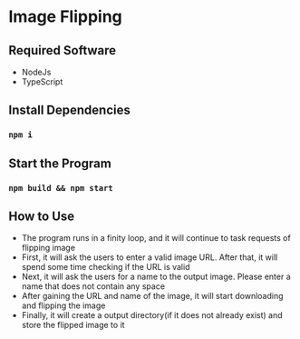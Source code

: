# Image Flipping 

## Required Software
- NodeJs
- TypeScript

## Install Dependencies
### ```npm i```

## Start the Program
### ```npm build && npm start```

## How to Use
- The program runs in a finity loop, and it will continue to task requests of flipping image
- First, it will ask the users to enter a valid image URL. After that, it will spend some time checking if the URL is valid
- Next, it will ask the users for a name to the output image. Please enter a name that does not contain any space
- After gaining the URL and name of the image, it will start downloading and flipping the image
- Finally, it will create a output directory(if it does not already exist) and store the flipped image to it